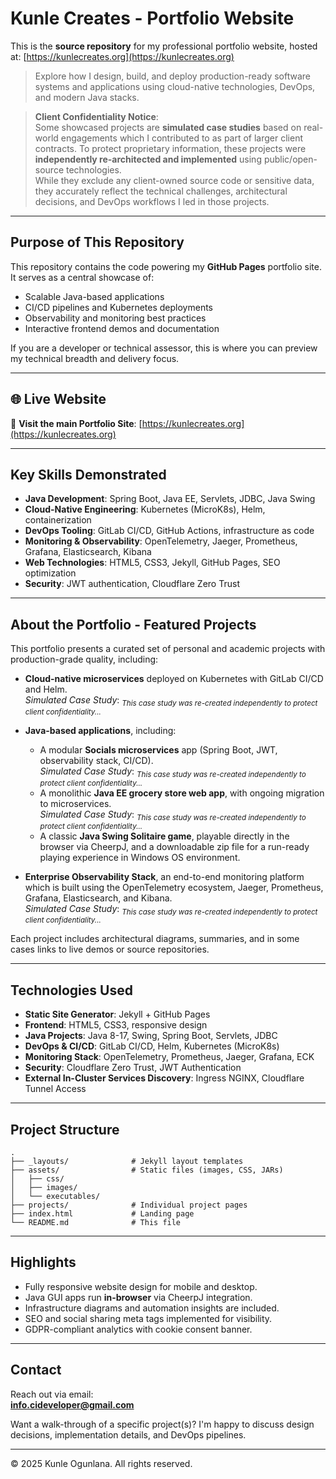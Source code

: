 # Kunle Creates - Portfolio Website

This is the **source repository** for my professional portfolio website, hosted at:
[https://kunlecreates.org](https://kunlecreates.org)

> Explore how I design, build, and deploy production-ready software systems and applications using cloud-native technologies, DevOps, and modern Java stacks.

> **Client Confidentiality Notice**:\
 Some showcased projects are **simulated case studies** based on real-world engagements which I contributed to as part of larger client contracts. To protect proprietary information, these projects were **independently re-architected and implemented** using public/open-source technologies.\
 While they exclude any client-owned source code or sensitive data, they accurately reflect the technical challenges, architectural decisions, and DevOps workflows I led in those projects.

---

## Purpose of This Repository

This repository contains the code powering my **GitHub Pages** portfolio site. It serves as a central showcase of:

- Scalable Java-based applications
- CI/CD pipelines and Kubernetes deployments
- Observability and monitoring best practices
- Interactive frontend demos and documentation

If you are a developer or technical assessor, this is where you can preview my technical breadth and delivery focus.

---

## 🌐 Live Website

🔗 **Visit the main Portfolio Site**: [https://kunlecreates.org](https://kunlecreates.org)

---

## Key Skills Demonstrated

- **Java Development**: Spring Boot, Java EE, Servlets, JDBC, Java Swing
- **Cloud-Native Engineering**: Kubernetes (MicroK8s), Helm, containerization
- **DevOps Tooling**: GitLab CI/CD, GitHub Actions, infrastructure as code
- **Monitoring & Observability**: OpenTelemetry, Jaeger, Prometheus, Grafana, Elasticsearch, Kibana
- **Web Technologies**: HTML5, CSS3, Jekyll, GitHub Pages, SEO optimization
- **Security**: JWT authentication, Cloudflare Zero Trust

---

## About the Portfolio - Featured Projects

This portfolio presents a curated set of personal and academic projects with production-grade quality, including:

- **Cloud-native microservices** deployed on Kubernetes with GitLab CI/CD and Helm. \
  *Simulated Case Study*: <sub><i>This case study was re-created independently to protect client confidentiality...</i></sub>

- **Java-based applications**, including:
  - A modular **Socials microservices** app (Spring Boot, JWT, observability stack, CI/CD). \
    *Simulated Case Study*: <sub><i>This case study was re-created independently to protect client confidentiality...</i></sub>
  - A monolithic **Java EE grocery store web app**, with ongoing migration to microservices. \
    *Simulated Case Study*: <sub><i>This case study was re-created independently to protect client confidentiality...</i></sub>
  - A classic **Java Swing Solitaire game**, playable directly in the browser via CheerpJ, and a downloadable zip file for a run-ready playing experience in Windows OS environment.

- **Enterprise Observability Stack**, an end-to-end monitoring platform which is built using the OpenTelemetry ecosystem, Jaeger, Prometheus, Grafana, Elasticsearch, and Kibana. \
  *Simulated Case Study*: <sub><i>This case study was re-created independently to protect client confidentiality...</i></sub>

Each project includes architectural diagrams, summaries, and in some cases links to live demos or source repositories.

---

## Technologies Used

- **Static Site Generator**: Jekyll + GitHub Pages
- **Frontend**: HTML5, CSS3, responsive design
- **Java Projects**: Java 8-17, Swing, Spring Boot, Servlets, JDBC
- **DevOps & CI/CD**: GitLab CI/CD, Helm, Kubernetes (MicroK8s)
- **Monitoring Stack**: OpenTelemetry, Prometheus, Jaeger, Grafana, ECK
- **Security**: Cloudflare Zero Trust, JWT Authentication
- **External In-Cluster Services Discovery**: Ingress NGINX, Cloudflare Tunnel Access

---

## Project Structure

```
.
├── _layouts/              # Jekyll layout templates
├── assets/                # Static files (images, CSS, JARs)
│   ├── css/
│   ├── images/
│   └── executables/
├── projects/              # Individual project pages
├── index.html             # Landing page
└── README.md              # This file
```

---

## Highlights

- Fully responsive website design for mobile and desktop.
- Java GUI apps run **in-browser** via CheerpJ integration.
- Infrastructure diagrams and automation insights are included.
- SEO and social sharing meta tags implemented for visibility.
- GDPR-compliant analytics with cookie consent banner.

---

## Contact

Reach out via email:  
**info.cideveloper@gmail.com**

Want a walk-through of a specific project(s)? I'm happy to discuss design decisions, implementation details, and DevOps pipelines.

---

© 2025 Kunle Ogunlana. All rights reserved.
